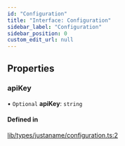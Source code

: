 ```yaml
---
id: "Configuration"
title: "Interface: Configuration"
sidebar_label: "Configuration"
sidebar_position: 0
custom_edit_url: null
---
```


## Properties

### apiKey

• `Optional` **apiKey**: `string`

#### Defined in

[lib/types/justaname/configuration.ts:2](https://github.com/JustaName-id/JustaName-sdk/blob/3b7cbff/packages/@justaname.id/sdk/src/lib/types/justaname/configuration.ts#L2)
